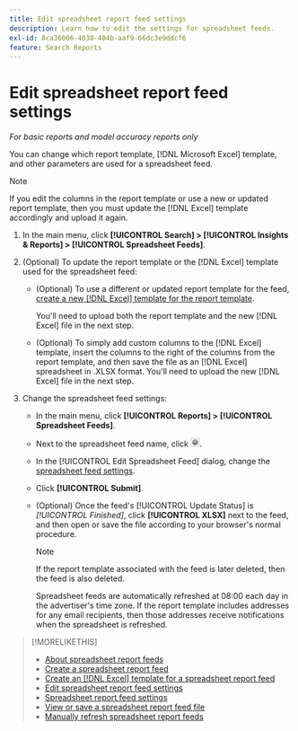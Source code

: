 ```yaml
---
title: Edit spreadsheet report feed settings
description: Learn how to edit the settings for spreadsheet feeds.
exl-id: 8ca36006-4038-404b-aaf9-66dc3e9ddcf6
feature: Search Reports
---
```

# Edit spreadsheet report feed settings

*For basic reports and model accuracy reports only*

You can change which report template, [!DNL Microsoft Excel] template, and other parameters  are used for a spreadsheet feed.

>[!NOTE]
>
> If you edit the columns in the report template or use a new or updated report template, then you must update the [!DNL Excel] template accordingly and upload it again.

1. In the main menu, click **[!UICONTROL Search] > [!UICONTROL Insights & Reports] > [!UICONTROL Spreadsheet Feeds]**.

1. (Optional) To update the report template or the [!DNL Excel] template used for the spreadsheet feed:

   * (Optional) To use a different or updated report template for the feed, [create a new [!DNL Excel] template for the report template](spreadsheet-feed-create-excel-template.md).
     
     You'll need to upload both the report template and the new [!DNL Excel] file in the next step.
   
   * (Optional) To simply add custom columns to the [!DNL Excel] template, insert the columns to the right of the columns from the report template, and then save the file as an [!DNL Excel] spreadsheet in .XLSX format. You'll need to upload the new [!DNL Excel] file in the next step.

1. Change the spreadsheet feed settings:
   
   * In the main menu, click **[!UICONTROL Reports] > [!UICONTROL Spreadsheet Feeds]**.
   
   * Next to the spreadsheet feed name, click ![View/edit settings button](/help/search-social-commerce/assets/settings.png "View/edit settings button").
   
   * In the [!UICONTROL Edit Spreadsheet Feed] dialog, change the [spreadsheet feed settings](spreadsheet-feed-settings.md).
   
   * Click **[!UICONTROL Submit]**.
   
   * (Optional) Once the feed's [!UICONTROL Update Status] is *[!UICONTROL Finished]*, click **[!UICONTROL XLSX]** next to the feed, and then open or save the file according to your browser's normal procedure.

     >[!NOTE]
     >
     > If the report template associated with the feed is later deleted, then the feed is also deleted.

      Spreadsheet feeds are automatically refreshed at 08:00 each day in the advertiser's time zone. If the report template includes addresses for any email recipients, then those addresses receive notifications when the spreadsheet is refreshed.

>[!MORELIKETHIS]
>
>* [About spreadsheet report feeds](spreadsheet-feed-about.md)
>* [Create a spreadsheet report feed](spreadsheet-feed-create.md)
>* [Create an [!DNL Excel] template for a spreadsheet report feed](spreadsheet-feed-create-excel-template.md)
>* [Edit spreadsheet report feed settings](spreadsheet-feed-edit.md)
>* [Spreadsheet report feed settings](spreadsheet-feed-settings.md)
>* [View or save a spreadsheet report feed file](spreadsheet-feed-view-or-save.md)
>* [Manually refresh spreadsheet report feeds](spreadsheet-feed-refresh.md)
